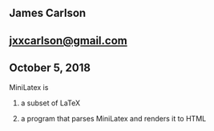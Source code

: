 ## James Carlson

## jxxcarlson@gmail.com

## October 5, 2018

MiniLatex is

1. a subset of LaTeX

2. a program that parses MiniLatex and renders it to HTML
